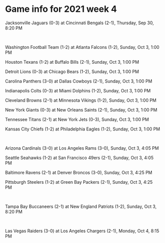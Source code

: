 # Game info for 2021 week 4

Jacksonville Jaguars (0-3) at Cincinnati Bengals (2-1), Thursday, Sep 30, 8:20 PM


<br/>

Washington Football Team (1-2) at Atlanta Falcons (1-2), Sunday, Oct 3, 1:00 PM

Houston Texans (1-2) at Buffalo Bills (2-1), Sunday, Oct 3, 1:00 PM

Detroit Lions (0-3) at Chicago Bears (1-2), Sunday, Oct 3, 1:00 PM

Carolina Panthers (3-0) at Dallas Cowboys (2-1), Sunday, Oct 3, 1:00 PM

Indianapolis Colts (0-3) at Miami Dolphins (1-2), Sunday, Oct 3, 1:00 PM

Cleveland Browns (2-1) at Minnesota Vikings (1-2), Sunday, Oct 3, 1:00 PM

New York Giants (0-3) at New Orleans Saints (2-1), Sunday, Oct 3, 1:00 PM

Tennessee Titans (2-1) at New York Jets (0-3), Sunday, Oct 3, 1:00 PM

Kansas City Chiefs (1-2) at Philadelphia Eagles (1-2), Sunday, Oct 3, 1:00 PM


<br/>

Arizona Cardinals (3-0) at Los Angeles Rams (3-0), Sunday, Oct 3, 4:05 PM

Seattle Seahawks (1-2) at San Francisco 49ers (2-1), Sunday, Oct 3, 4:05 PM

Baltimore Ravens (2-1) at Denver Broncos (3-0), Sunday, Oct 3, 4:25 PM

Pittsburgh Steelers (1-2) at Green Bay Packers (2-1), Sunday, Oct 3, 4:25 PM


<br/>

Tampa Bay Buccaneers (2-1) at New England Patriots (1-2), Sunday, Oct 3, 8:20 PM


<br/>

Las Vegas Raiders (3-0) at Los Angeles Chargers (2-1), Monday, Oct 4, 8:15 PM

